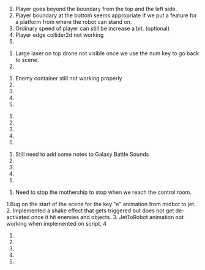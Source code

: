 <!--PLAYER MOVEMENT-->
1. Player goes beyond the boundary from the top and the left side.
2. Player boundary at the bottom seems appropriate if we put a feature for a platform from where 
the robot can stand on. 
3. Ordinary speed of player can still be increase a bit. (optional)
4. Player edge collider2d not working
5.

<!--LASER FIRE-->
1. Large laser on top drone not visible once we use the num key to go back to scene.
2.

<!--REDSPACESHIP MOVEMENT-->
1. Enemy container still not working properly
2.
3.
4.
5.


<!--USER INTERFACE-->
1.
2.
3.
4.
5.

<!--SOUNDS-->
1. Still need to add some notes to Galaxy Battle Sounds
2.
3.
4.
5.

<!--LEVELS-->
1. Need to stop the mothership to stop when we reach the control room.

<!--SOLVE Issues-->
1.Bug on the start of the scene for the key "e" animation from midbot to jet.
2. Implemented a shake effect that gets triggered but does not get de-activated once it hit enemies and objects.
3. JetToRobot animation not working when implemented on script.
4


<!--BUG NOTES TEMPLATE-->
1.
2.
3.
4.
5.



